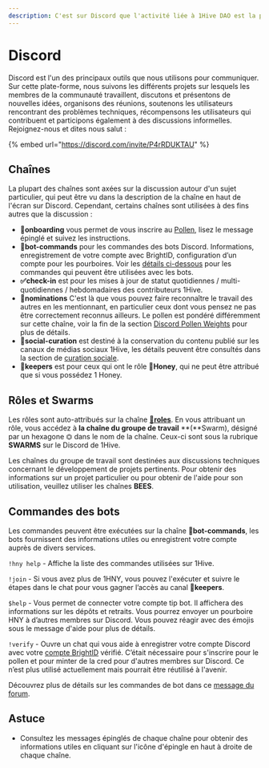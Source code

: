 ```yaml
---
description: C'est sur Discord que l'activité liée à 1Hive DAO est la plus bourdonnante.
---
```


# Discord

Discord est l'un des principaux outils que nous utilisons pour communiquer. Sur cette plate-forme, nous suivons les différents projets sur lesquels les membres de la communauté travaillent, discutons et présentons de nouvelles idées, organisons des réunions, soutenons les utilisateurs rencontrant des problèmes techniques, récompensons les utilisateurs qui contribuent et participons également à des discussions informelles. Rejoignez-nous et dites nous salut :

{% embed url="https://discord.com/invite/P4rRDUKTAU" %}

## Chaînes

La plupart des chaînes sont axées sur la discussion autour d'un sujet particulier, qui peut être vu dans la description de la chaîne en haut de l'écran sur Discord. Cependant, certains chaînes sont utilisées à des fins autres que la discussion :

* **🐛onboarding** vous permet de vous inscrire au [Pollen](https://wiki.1hive.org/getting-started/pollen), lisez le message épinglé et suivez les instructions.
* **🤖bot-commands** pour les commandes des bots Discord. Informations, enregistrement de votre compte avec BrightID, configuration d’un compte pour les pourboires. Voir les [détails ci-dessous](https://wiki.1hive.org/getting-started/discord#bot-commands) pour les commandes qui peuvent être utilisées avec les bots.
* **✅check-in** est pour les mises à jour de statut quotidiennes / multi-quotidiennes / hebdomadaires des contributeurs 1Hive.
* **🍄nominations** C'est là que vous pouvez faire reconnaître le travail des autres en les mentionnant, en particulier ceux dont vous pensez ne pas être correctement reconnus ailleurs. Le pollen est pondéré différemment sur cette chaîne, voir la fin de la section [Discord Pollen Weights](https://wiki.1hive.org/getting-started/pollen#discord-pollen-weights) pour plus de détails.
* 🐝**social-curation** est destiné à la conservation du contenu publié sur les canaux de médias sociaux 1Hive, les détails peuvent être consultés dans la section de [curation sociale](https://wiki.1hive.org/community/media/social-curation).
* 🍯**keepers** est pour ceux qui ont le rôle 🍯**Honey**, qui ne peut être attribué que si vous possédez 1 Honey.

## Rôles et Swarms

Les rôles sont auto-attribués sur la chaîne [🧚**roles**](https://discord.gg/63Z3MrEcM7). En vous attribuant un rôle, vous accédez à **la chaîne du groupe de travail** **\(**Swarm\), désigné par un hexagone ⏣ dans le nom de la chaîne. Ceux-ci sont sous la rubrique **SWARMS** sur le Discord de 1Hive.

Les chaînes du groupe de travail sont destinées aux discussions techniques concernant le développement de projets pertinents. Pour obtenir des informations sur un projet particulier ou pour obtenir de l'aide pour son utilisation, veuillez utiliser les chaînes **BEES**.

## Commandes des bots

Les commandes peuvent être exécutées sur la chaîne **🤖bot-commands**, les bots fournissent des informations utiles ou enregistrent votre compte auprès de divers services.

`!hny help` - Affiche la liste des commandes utilisées sur 1Hive.

`!join` - Si vous avez plus de 1HNY, vous pouvez l'exécuter et suivre le étapes dans le chat pour vous gagner l’accès au canal 🍯**keepers**.

`$help` -  Vous permet de connecter votre compte tip bot. Il affichera des informations sur les dépôts et retraits. Vous pourrez envoyer un pourboire HNY à d’autres membres sur Discord. Vous pouvez réagir avec des émojis sous le message d'aide pour plus de détails.

`!verify` - Ouvre un chat qui vous aide à enregistrer votre compte Discord avec votre [compte BrightID](../guides/brightid.md) vérifié. C’était nécessaire pour s'inscrire pour le pollen et pour minter de la cred pour d'autres membres sur Discord. Ce n’est plus utilisé actuellement mais pourrait être réutilisé à l'avenir.

Découvrez plus de détails sur les commandes de bot dans ce [message du forum](https://forum.1hive.org/t/discord-bot-commands/1298/2).

## **Astuce**

* Consultez les messages épinglés de chaque chaîne pour obtenir des informations utiles en cliquant sur l'icône d'épingle en haut à droite de chaque chaîne.

